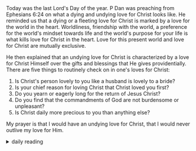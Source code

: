 ##

Today was the last Lord's Day of the year. P Dan was preaching from Ephesians 6:24 on what a dying and undying love for Christ looks like. He reminded us that a dying or a fleeting love for Christ is marked by a love for the world in the heart. Worldliness, friendship with the world, a preference for the world's mindset towards life and the world's purpose for your life is what kills love for Christ in the heart. Love for this present world and love for Christ are mutually exclusive.

He then explained that an undying love for Christ is characterized by a love for Christ Himself over the gifts and blessings that He gives providentially. There are five things to routinely check on in one's loves for Christ:

1. Is Christ's person lovely to you like a husband is lovely to a bride?
2. Is your chief reason for loving Christ that Christ loved you first?
3. Do you yearn or eagerly long for the return of Jesus Christ?
4. Do you find that the commandments of God are not burdensome or unpleasant?
5. Is Christ daily more precious to you than anything else?

My prayer is that I would have an undying love for Christ, that I would never outlive my love for Him.

<details markdown="1">
<summary>daily reading</summary>

| {{ page.date | date: "%B %-d, %Y" }} |
| :-------------: |
| [Josh. 1; Ps. 120–122; Isa. 61; Matt. 9]({% link _Bible/Bible-year-1.md %}) |
| [BC 5-6; HC 12-15; CD I: Art. 8-12]({% link _three_forms/three-forms-month-1.md %}) |
| [The Athanasian Creed](https://threeforms.org/the-athanasian-creed/) |

</details>